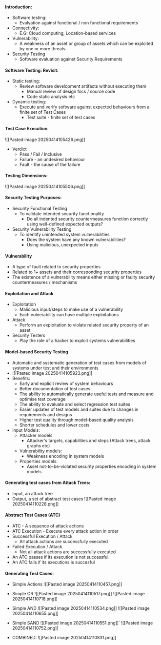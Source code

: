 #### Introduction:
- Software testing:
	- Evalyation against functional / non functional requirements
- Connectivity:
	- E.G: Cloud computing, Location-based services
- Vulnerability:
	- A weakness of an asset or group of assets which can be exploited by one or more threats
- Security Testing
	- Software evaluation against Security Requirements

#### Software Testing: Revisit:
- Static testing:
	- Review software development artifacts without executing them
		- Manual review of design focs / source code
		- Code static analysis etc
- Dynamic testing:
	- Execute and verify software against expected behaviours from a finite set of Test Cases
		- Test suite - finite set of test cases

#### Test Case Execution
![[Pasted image 20250414105426.png]]
- Verdict
	- Pass / Fail / Inclusive
	- Failure - an undesired behaviour
	- Fault - the cause of the failure

#### Testing Dimensions:
![[Pasted image 20250414105506.png]]

#### Security Testing Purposes:
- Security Functional Testing
	- To validate intended security functionality
		- Do all indented security countermeasures function correctly using well-defined expected outputs? 
- Security Vulnerability Testing
	- To identify unintended system vulnerabilities
		- Does the system have any known vulnerabilities? 
		- Using malicious, unexpected inputs

#### Vulnerability
- A type of fault related to security properties
- Related to 1+ assets and their corresponding security properties
- The existence of a vulnerability means either missing or faulty security countermeasures / mechanisms

#### Exploitation and Attack
- Exploitation
	- Malicious input/steps to make use of a vulnerability
	- Each vulnerability can have multiple exploitations
- Attack
	- Perform an exploitation to violate related security property of an asset
- Security Testers
	- Play the role of a hacker to exploit systems vulnerabilities
#### Model-based Security Testing 
- Automatic and systematic generation of test cases from models of systems under test and their environments
- ![[Pasted image 20250414105923.png]]
- Benefits:
	- Early and explicit review of system behaviours
	- Better documentation of test cases
	- The ability to automatically generate useful tests and measure and optimise test coverage
	- The ability to evaluate and select regression test suites
	- Easier updates of test models and suites due to changes in requirements and designs
	- Higher test quality through model-based quality analysis
	- Shorter schedules and lower costs
- Input Models:
	- Attacker models
		- Attacker's targets, capabilities and steps (Attack trees, attack graphs etc)
	- Vulnerability models:
		- Weakness encoding in system models
	- Properties models:
		- Asset not-to-be-violated security properties encoding in system models

#### Generating test cases from Attack Trees: 
- Input, an attack tree
- Output, a set of abstract test cases
![[Pasted image 20250414110228.png]]

#### Abstract Test Cases (ATC)
- ATC - A sequence of attack actions
- ATC Execution - Execute every attack action in order
- Successful Execution / Attack
	- All attack actions are successfully executed
- Failed Execution / Attack
	- Not all attack actions are successfully executed
- An ATC passes if its execution is not successful
- An ATC fails if its executions is succesful

#### Generating Test Cases:
- Simple Actions
![[Pasted image 20250414110457.png]]

- Simple OR
![[Pasted image 20250414110517.png]]
![[Pasted image 20250414110718.png]]

- Simple AND
![[Pasted image 20250414110534.png]]
![[Pasted image 20250414110655.png]]

- Simple SAND
![[Pasted image 20250414110551.png]]`
![[Pasted image 20250414110752.png]]

- COMBINED: 
![[Pasted image 20250414110831.png]]


